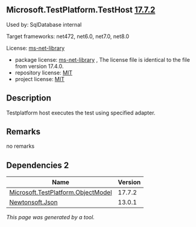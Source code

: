 Microsoft.TestPlatform.TestHost [17.7.2](https://www.nuget.org/packages/Microsoft.TestPlatform.TestHost/17.7.2)
--------------------

Used by: SqlDatabase internal

Target frameworks: net472, net6.0, net7.0, net8.0

License: [ms-net-library](../../../../licenses/ms-net-library) 

- package license: [ms-net-library]() , The license file is identical to the file from version 17.4.0.
- repository license: [MIT](https://github.com/microsoft/vstest) 
- project license: [MIT](https://github.com/microsoft/vstest) 

Description
-----------
Testplatform host executes the test using specified adapter.

Remarks
-----------
no remarks


Dependencies 2
-----------

|Name|Version|
|----------|:----|
|[Microsoft.TestPlatform.ObjectModel](../../../../packages/nuget.org/microsoft.testplatform.objectmodel/17.7.2)|17.7.2|
|[Newtonsoft.Json](../../../../packages/nuget.org/newtonsoft.json/13.0.1)|13.0.1|

*This page was generated by a tool.*